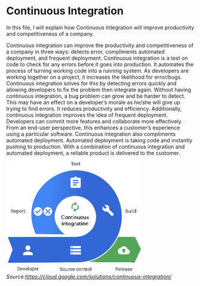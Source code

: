 # Continuous Integration

In this file, I will explain how Continuous Integration will improve productivity and competitiveness of a company.

Continuous integration can improve the productivity and competitiveness of a company in three ways: detects error, compliments automated deployment, and frequent deployment. Continuous integration is a test on code to check for any errors before it goes into production. It automates the process of turning working code into a running system. As developers are working together on a project, it increases the likelihood for error/bugs. Continuous integration solves for this by detecting errors quickly and allowing developers to fix the problem then integrate again. Without having continuous integration, a bug problem can grow and be harder to detect. This may have an effect on a developer’s morale as he/she will give up trying to find errors. It reduces productivity and efficiency. Additionally, continuous integration improves the idea of frequent deployment. Developers can commit more features and collaborate more effectively. From an end-user perspective, this enhances a customer’s experience using a particular software. Continuous integration also compliments automated deployment. Automated deployment is taking code and instantly pushing to production. With a combination of continuous integration and automated deployment, a reliable product is delivered to the customer.

![Continuous Integration](/images/images/ci.png)
*Source:https://cloud.google.com/solutions/continuous-integration/*


